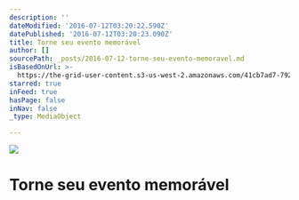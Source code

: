```yaml
---
description: ''
dateModified: '2016-07-12T03:20:22.590Z'
datePublished: '2016-07-12T03:20:23.090Z'
title: Torne seu evento memorável
author: []
sourcePath: _posts/2016-07-12-torne-seu-evento-memoravel.md
isBasedOnUrl: >-
  https://the-grid-user-content.s3-us-west-2.amazonaws.com/41cb7ad7-7929-435b-8556-2f07877181d6.png
starred: true
inFeed: true
hasPage: false
inNav: false
_type: MediaObject

---
```

![](https://the-grid-user-content.s3-us-west-2.amazonaws.com/41cb7ad7-7929-435b-8556-2f07877181d6.png)

# **Torne seu evento memorável**